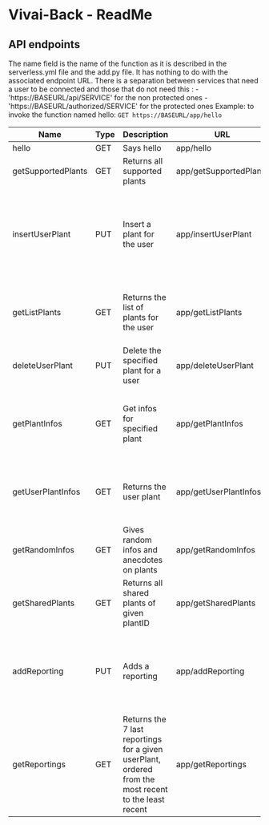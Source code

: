 # Vivai-Back - ReadMe

## API endpoints
The name field is the name of the function as it is described in the serverless.yml file and the add.py file. It has nothing to do with the associated endpoint URL.
There is a separation between services that need a user to be connected and those that do not need this :
    - 'https://BASEURL/api/SERVICE' for the non protected ones
    - 'https://BASEURL/authorized/SERVICE' for the protected ones
Example: to invoke the function named hello: `GET https://BASEURL/app/hello`


| Name              | Type | Description                            | URL             | Parameters         | Example response                                                                                                                      |
|-------------------|------|----------------------------------------|-----------------|--------------------|-------------------------------------------------------------------------------------------------------------------------------|
| hello             | GET  | Says hello                             | app/hello       | null               | {"message": "Hello world !"} |
| getSupportedPlants | GET  | Returns all supported plants | app/getSupportedPlants | null | [{"species": "Basilic", "websiteUrl": "http://basilic.fr"}, {...}] |
| insertUserPlant       | PUT  | Insert a plant for the user | app/insertUserPlant | userId(string), species(string) (**REQUIRED**), nickname(string), location(string), temperature(string), sunExpo(string), shared(boolean) (**OPTIONAL**)  | {"userPlantId" : "9acb5af3-40c3-485d-b6a0-d2f48a5dac80", "plantId" : "219bd212-2b5a-495f-b090-3fe4ad69c952"} |
| getListPlants    | GET   | Returns the list of plants for the user   | app/getListPlants | userId : id of the user (**REQUIRED**)  | [{"id": "d71cda2b-b329-4fcd-9daa-e1fe5be374cc", "plantId": "9acb5af3-40c3-485d-b6a0-d2f48a5dac80", "userId": "9acb5af3-40c3-485d-b6a0-d2f48a5dac80", "nickname": "NULL", "location": "NULL", "temperature": "NULL", "sunExpo": "NULL", "shared": false, "picUrl": "http://basilic.png", "species": "Basilic"}, {...}] |
| deleteUserPlant | PUT | Delete the specified plant for a user | app/deleteUserPlant | userId(string), userPlantId(string) | {"Message": "Plant successfully deleted} |
| getPlantInfos | GET | Get infos for specified plant | app/getPlantInfos | plantId(string) | {"careLevel": "Modéré", "coldResistance": "Fragile", "family": "Lamiacées", "growth": "Juillet", "heightMature": "0,15 à 1 m", "picUrl": "https://media.ooreka.fr/public/image/plant/16/mainImage-source-9167557.jpg","species": "Basilic", "sunNeed": "Soleil", "waterNeed": "Moyen", "widthMature": "0,7 à 1,2 m" } |
| getUserPlantInfos  | GET   | Returns the user plant | app/getUserPlantInfos | userId(string), userPlantId(string) (**REQUIRED**)  | {"id": "d71cda2b-b329-4fcd-9daa-e1fe5be374cc", "plantId": "9acb5af3-40c3-485d-b6a0-d2f48a5dac80", "userId": "9acb5af3-40c3-485d-b6a0-d2f48a5dac80", "nickname": "NULL", "location": "NULL", "temperature": "NULL", "sunExpo": "NULL", "shared": false, "picUrl": "http://basilic.png", "species": "Basilic"} |
| getRandomInfos | GET | Gives random infos and anecdotes on plants | app/getRandomInfos | | {"Info": "Le basilic vient du nom latin..."} |
| getSharedPlants | GET | Returns all shared plants of given plantID | app/getSharedPlants | plantId(string) | [{"id": "8943799a-9228-4fac-9b35-33409ad7cb2e", "plantId": "9acb5af3-40c3-485d-b6a0-d2f48a5dac80", "userId": "f734bc6d-b516-404a-8bdb-21a26f3a85fb", "nickname": "Henry", "location": "Jardin", "temperature": "17,5°C - 20°C","sunExpo": "2", "species": "Basilic"}] | 
| addReporting | PUT | Adds a reporting | app/addReporting | userPlantId(string) (**REQUIRED**), water(bool), prune(bool), repotting(bool), harvest(bool), comment(string) (**OPTIONAL**) | {"Message": "Success"} |
| getReportings | GET | Returns the 7 last reportings for a given userPlant, ordered from the most recent to the least recent | app/getReportings | userPlantId(string) (**REQUIRED**) | [{"date": "2020-05-04", "water": true, "prune": false, "repotting": false, "harvest": true, "comment": "Petit commentaire plutôt sympa"}, {...}] |
